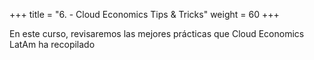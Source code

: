 +++ 
title = "6. - Cloud Economics Tips & Tricks" 
weight = 60
+++

En este curso, revisaremos las mejores prácticas que Cloud Economics LatAm ha recopilado